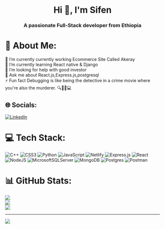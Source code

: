 <h1 align="center">Hi 👋, I'm Sifen</h1>
<h3 align="center">A passionate Full-Stack developer from Ethiopia</h3>


# 💫 About Me:
🔭 I’m currently currently working Ecommerce Site Called Akeray<br>🌱 I’m currently learning React native & Django<br>🤝 I’m looking for help with good investor<br>💬 Ask me about React.js,Express.js,postgresql<br>⚡ Fun fact Debugging is like being the detective in a crime movie where you're also the murderer. 🔍🕵️‍♂️💻


## 🌐 Socials:
[![LinkedIn](https://img.shields.io/badge/LinkedIn-%230077B5.svg?logo=linkedin&logoColor=white)](https://linkedin.com/in/https://www.linkedin.com/in/sifen-solomon-b84907276/) 

# 💻 Tech Stack:
![C++](https://img.shields.io/badge/c++-%2300599C.svg?style=for-the-badge&logo=c%2B%2B&logoColor=white) ![CSS3](https://img.shields.io/badge/css3-%231572B6.svg?style=for-the-badge&logo=css3&logoColor=white) ![Python](https://img.shields.io/badge/python-3670A0?style=for-the-badge&logo=python&logoColor=ffdd54) ![JavaScript](https://img.shields.io/badge/javascript-%23323330.svg?style=for-the-badge&logo=javascript&logoColor=%23F7DF1E) ![Netlify](https://img.shields.io/badge/netlify-%23000000.svg?style=for-the-badge&logo=netlify&logoColor=#00C7B7) ![Express.js](https://img.shields.io/badge/express.js-%23404d59.svg?style=for-the-badge&logo=express&logoColor=%2361DAFB) ![React](https://img.shields.io/badge/react-%2320232a.svg?style=for-the-badge&logo=react&logoColor=%2361DAFB) ![NodeJS](https://img.shields.io/badge/node.js-6DA55F?style=for-the-badge&logo=node.js&logoColor=white) ![MicrosoftSQLServer](https://img.shields.io/badge/Microsoft%20SQL%20Sever-CC2927?style=for-the-badge&logo=microsoft%20sql%20server&logoColor=white) ![MongoDB](https://img.shields.io/badge/MongoDB-%234ea94b.svg?style=for-the-badge&logo=mongodb&logoColor=white) ![Postgres](https://img.shields.io/badge/postgres-%23316192.svg?style=for-the-badge&logo=postgresql&logoColor=white) ![Postman](https://img.shields.io/badge/Postman-FF6C37?style=for-the-badge&logo=postman&logoColor=white)
# 📊 GitHub Stats:
![](https://github-readme-stats.vercel.app/api?username=sifamelon&theme=radical&hide_border=false&include_all_commits=false&count_private=false)<br/>
![](https://github-readme-streak-stats.herokuapp.com/?user=sifamelon&theme=radical&hide_border=false)<br/>
![](https://github-readme-stats.vercel.app/api/top-langs/?username=sifamelon&theme=radical&hide_border=false&include_all_commits=false&count_private=false&layout=compact)

---
[![](https://visitcount.itsvg.in/api?id=sifamelon&icon=0&color=0)](https://visitcount.itsvg.in)

<!-- Proudly created with GPRM ( https://gprm.itsvg.in ) -->
